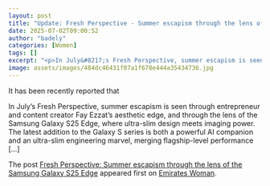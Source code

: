 ```yaml
---
layout: post
title: "Update: Fresh Perspective - Summer escapism through the lens of the Samsung Galaxy S25 Edge"
date: 2025-07-02T09:00:52
author: "badely"
categories: [Women]
tags: []
excerpt: "<p>In July&#8217;s Fresh Perspective, summer escapism is seen through entrepreneur and content creator Fay Ezzat’s aesthetic edge, and through the len"
image: assets/images/484dc46431f07a1f678e444a35434736.jpg
---
```


It has been recently reported that <p>In July&#8217;s Fresh Perspective, summer escapism is seen through entrepreneur and content creator Fay Ezzat’s aesthetic edge, and through the lens of the Samsung Galaxy S25 Edge, where ultra-slim design meets imaging power. The latest addition to the Galaxy S series is both a powerful AI companion and an ultra-slim engineering marvel, merging flagship-level performance [&#8230;]</p>
<p>The post <a href="https://emirateswoman.com/fresh-perspective-samsung-galaxy-s25-edge/" rel="nofollow">Fresh Perspective: Summer escapism through the lens of the Samsung Galaxy S25 Edge</a> appeared first on <a href="https://emirateswoman.com" rel="nofollow">Emirates Woman</a>.</p>

